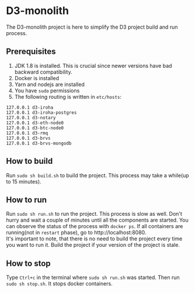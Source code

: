 # D3-monolith
The D3-monolith project is here to simplify the D3 project build and run process.
## Prerequisites
1) JDK 1.8 is installed. This is crucial since newer versions have bad backward compatibility.
2) Docker is installed
3) Yarn and nodejs are installed
4) You have `sudo` permissions
5) The following routing is written in `etc/hosts`:
```
127.0.0.1 d3-iroha
127.0.0.1 d3-iroha-postgres
127.0.0.1 d3-notary
127.0.0.1 d3-eth-node0
127.0.0.1 d3-btc-node0
127.0.0.1 d3-rmq
127.0.0.1 d3-brvs
127.0.0.1 d3-brvs-mongodb
```
## How to build
Run `sudo sh build.sh` to build the project. This process may take a while(up to 15 minutes).
## How to run
Run `sudo sh run.sh` to run the project.  This process is slow as well. Don't hurry and wait a couple of minutes until all the components are started. You can observe the status of the process with `docker ps`. If all containers are running(not in `restart` phase), go to http://localhost:8080.  
It's important to note, that there is no need to build the project every time you want to run it. Build the project if your version of the project is stale.
## How to stop
Type `Ctrl+c` in the terminal where `sudo sh run.sh` was started. Then run `sudo sh stop.sh`. It stops docker containers.
